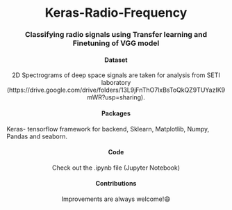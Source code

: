 <h1 align="center">Keras-Radio-Frequency</h1>
<h3 align="center">Classifying radio signals using Transfer learning and Finetuning of VGG model</h3>
<h4 align="center">Dataset</h4>
<p align="center">2D Spectrograms of deep space signals are taken for analysis from SETI laboratory (https://drive.google.com/drive/folders/13L9jFnThO7lxBsToQkQZ9TUYazIK9mWR?usp=sharing).</p> 
<h4 align="center">Packages</h4>
Keras- tensorflow framework for backend, Sklearn, Matplotlib, Numpy, Pandas and seaborn.
<h4 align="center">Code</h4>
<p align="center">Check out the .ipynb file (Jupyter Notebook)</p>
<h4 align="center">Contributions</h4>
<p align="center">Improvements are always welcome!😄</p> 
